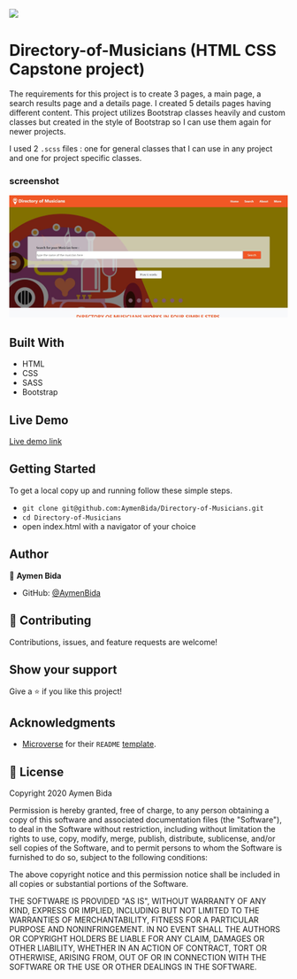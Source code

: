 ![](https://img.shields.io/badge/Microverse-blueviolet)

# Directory-of-Musicians (HTML CSS Capstone project)

The requirements for this project is to create 3 pages, a main page, a search results page and a details page. I created 5 details pages having different content. This project utilizes Bootstrap classes heavily and custom classes but created in the style of Bootstrap so I can use them again for newer projects.

I used 2 `.scss` files : one for general classes that I can use in any project and one for project specific classes.

### screenshot

![screenshot](./assets/images/screenshot.jpg)

## Built With

- HTML
- CSS
- SASS
- Bootstrap

## Live Demo

[Live demo link](https://aymenbida.github.io/Directory-of-Musicians/)

## Getting Started

To get a local copy up and running follow these simple steps.

- `git clone git@github.com:AymenBida/Directory-of-Musicians.git`
- `cd Directory-of-Musicians`
- open index.html with a navigator of your choice

## Author

👤 **Aymen Bida**

- GitHub: [@AymenBida](https://github.com/AymenBida)

## 🤝 Contributing

Contributions, issues, and feature requests are welcome!

## Show your support

Give a ⭐️ if you like this project!

## Acknowledgments

- [Microverse](https://www.microverse.org/) for their `README` [template](https://github.com/microverseinc/readme-template).

## 📝 License

Copyright 2020 Aymen Bida

Permission is hereby granted, free of charge, to any person obtaining a copy of this software and associated documentation files (the "Software"), to deal in the Software without restriction, including without limitation the rights to use, copy, modify, merge, publish, distribute, sublicense, and/or sell copies of the Software, and to permit persons to whom the Software is furnished to do so, subject to the following conditions:

The above copyright notice and this permission notice shall be included in all copies or substantial portions of the Software.

THE SOFTWARE IS PROVIDED "AS IS", WITHOUT WARRANTY OF ANY KIND, EXPRESS OR IMPLIED, INCLUDING BUT NOT LIMITED TO THE WARRANTIES OF MERCHANTABILITY, FITNESS FOR A PARTICULAR PURPOSE AND NONINFRINGEMENT. IN NO EVENT SHALL THE AUTHORS OR COPYRIGHT HOLDERS BE LIABLE FOR ANY CLAIM, DAMAGES OR OTHER LIABILITY, WHETHER IN AN ACTION OF CONTRACT, TORT OR OTHERWISE, ARISING FROM, OUT OF OR IN CONNECTION WITH THE SOFTWARE OR THE USE OR OTHER DEALINGS IN THE SOFTWARE.